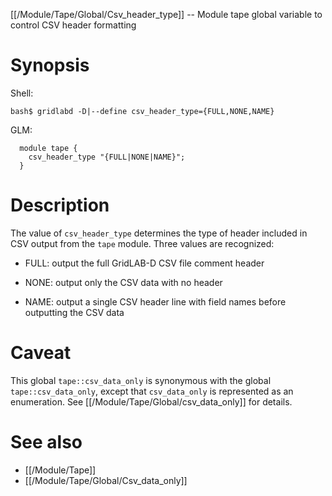 [[/Module/Tape/Global/Csv_header_type]] -- Module tape global variable to control CSV header formatting

# Synopsis

Shell:

~~~
bash$ gridlabd -D|--define csv_header_type={FULL,NONE,NAME}
~~~

GLM:

~~~
  module tape {
    csv_header_type "{FULL|NONE|NAME}";
  }
~~~

# Description

The value of `csv_header_type` determines the type of header included in CSV output from the `tape` module. Three values are recognized:

- FULL: output the full GridLAB-D CSV file comment header

- NONE: output only the CSV data with no header

- NAME: output a single CSV header line with field names before outputting the CSV data

# Caveat

This global `tape::csv_data_only` is synonymous with the global `tape::csv_data_only`, except that `csv_data_only` is represented as an enumeration. See [[/Module/Tape/Global/csv_data_only]] for details.

# See also

* [[/Module/Tape]]
* [[/Module/Tape/Global/Csv_data_only]]
